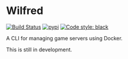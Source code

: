 # Wilfred

[![Build Status](https://travis-ci.com/wilfred-dev/wilfred.svg?branch=master)](https://travis-ci.com/wilfred-dev/wilfred)
[![pypi](https://img.shields.io/pypi/v/wilfred)](https://pypi.org/project/wilfred)
[![Code style: black](https://img.shields.io/badge/code%20style-black-000000.svg)](https://github.com/psf/black)

A CLI for managing game servers using Docker.

This is still in development.
